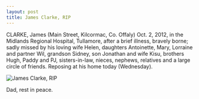 ```yaml
---
layout: post
title: James Clarke, RIP
---
```


CLARKE, James (Main Street, Kilcormac, Co. Offaly) Oct. 2, 2012, in the Midlands Regional Hospital, Tullamore, after a brief illness, bravely borne; sadly missed by his loving wife Helen, daughters Antoinette, Mary, Lorraine and partner Wil, grandson Sidney, son Jonathan and wife Kisu, brothers Hugh, Paddy and PJ, sisters-in-law, nieces, nephews, relatives and a large circle of friends. Reposing at his home today (Wednesday). 

![James Clarke, RIP](http://s3.amazonaws.com/blog.beilabs.com/images/2012-10-02-james-clarke.jpg "James Clarke, RIP")

Dad, rest in peace. 